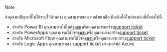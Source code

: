 > [!NOTE]
> ถ้าคุณพบปัญหาที่ไม่ได้ระบุไว้ด้านล่าง คุณสามารถขอความช่วยเหลือเพิ่มเติมได้ในตำแหน่งที่ตั้งต่อไปนี้
> 
> * สำหรับ Power BI คุณสามารถใช้ไซต์[ชุมชน](http://community.powerbi.com/)หรือคุณสามารถสร้าง[support ticket](https://powerbi.microsoft.com/support/)
> * สำหรับ PowerApps คุณสามารถใช้ไซต์[ชุมชน](https://aka.ms/powerapps-community)หรือคุณสามารถสร้าง[support ticket](https://powerapps.microsoft.com/support/)
> * สำหรับ Microsoft Flow คุณสามารถใช้ไซต์[ชุมชน](https://go.microsoft.com/fwlink/?LinkID=787467)หรือคุณสามารถสร้าง[support ticket](https://go.microsoft.com/fwlink/?LinkID=787479)
> * สำหรับ Logic Apps คุณสามารถส่ง support ticket ผ่านพอร์ทัล Azure
> 
> 

